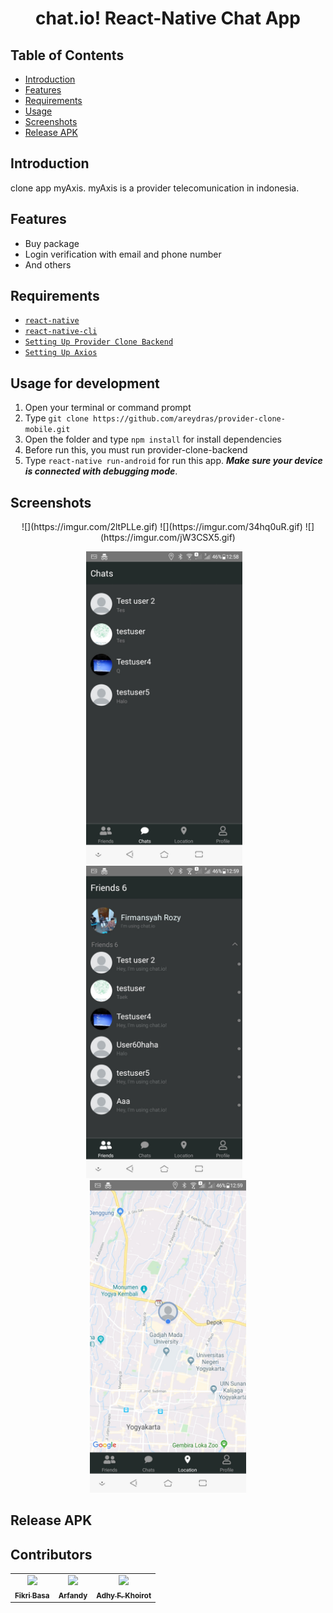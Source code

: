 <h1 align='center'>chat.io! React-Native Chat App</h1>

## Table of Contents

- [Introduction](#introduction)
- [Features](#features)
- [Requirements](#requirements)
- [Usage](#usage-for-development)
- [Screenshots](#screenshots)
- [Release APK](#release-apk)

## Introduction
clone app myAxis. myAxis is a provider telecomunication in indonesia.

## Features
* Buy package
* Login verification with email and phone number
* And others

## Requirements
* [`react-native`](https://facebook.github.io/react-native/docs/getting-started)
* [`react-native-cli`](https://facebook.github.io/react-native/docs/getting-started)
* [`Setting Up Provider Clone Backend`](https://github.com/fastaman993/provider-clone-backend)
* [`Setting Up Axios`](https://github.com/axios/axios)

## Usage for development
1. Open your terminal or command prompt
2. Type `git clone https://github.com/areydras/provider-clone-mobile.git`
3. Open the folder and type `npm install` for install dependencies
4. Before run this, you must run provider-clone-backend
5. Type `react-native run-android` for run this app. ***Make sure your device is connected with debugging mode***.

## Screenshots
<p align="center">
    <span>
      ![](https://imgur.com/2ltPLLe.gif)         ![](https://imgur.com/34hq0uR.gif)       ![](https://imgur.com/jW3CSX5.gif)
    </span>
    
  </p>
  <p align="center">
    <span>
      <img src="https://raw.githubusercontent.com/rozy97/pic/master/Screenshot_20191021-125851.jpg" width="250px" />
      &nbsp;&nbsp;
      <img src="https://raw.githubusercontent.com/rozy97/pic/master/Screenshot_20191021-125904.jpg" width="250px" />
      &nbsp;&nbsp;
      <img src="https://raw.githubusercontent.com/rozy97/pic/master/Screenshot_20191021-125921.jpg" width="250px" />
    </span>
    
  </p>

## Release APK
<a href="https://bit.ly/2W0fre0">
  <im src="https://img.shields.io/badge/Download-drive-blue"/>
</a>

## Contributors

<table border="0">
  <tr>
    <td align="center">
      <a href="https://github.com/fikribasa">
        <img width="110" src="https://avatars0.githubusercontent.com/u/34205138?s=460&v=4"><br/>
          <sub><b>Fikri Basa</b></sub>
      </a>
    </td>
    <td align="center">
      <a href="https://github.com/Oreki13">
        <img width="110" src="https://avatars2.githubusercontent.com/u/52338405?s=460&v=4"><br/>
          <sub><b>Arfandy</b></sub>
      </a>
    </td>
    <td align="center">
      <a href="https://github.com/fastaman993">
        <img width="110" src="https://avatars2.githubusercontent.com/u/54013498?s=460&v=4"><br/>
          <sub><b>Adhy F. Khoirot</b></sub>
      </a>
    </td>
  </tr>
</table>
